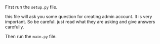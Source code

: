First run the `setup.py` file.

this file will ask you some question for creating admin account. It is very important. So be careful. just read what they are asking and give answers carefully. 

Then run the `main.py` file.
